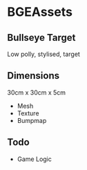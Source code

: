 # BGEAssets
## Bullseye Target

Low polly, stylised, target


## Dimensions
30cm x 30cm x 5cm

* Mesh
* Texture
* Bumpmap


## Todo
* Game Logic
